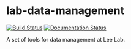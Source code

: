 # lab-data-management

[![Build Status](https://travis-ci.org/leelabcnbc/datasmart.svg?branch=master)](https://travis-ci.org/leelabcnbc/datasmart) [![Documentation Status](http://readthedocs.org/projects/datasmart/badge/?version=latest)](http://datasmart.readthedocs.org/en/latest/?badge=latest)

A set of tools for data management at Lee Lab.
